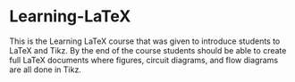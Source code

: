 # Learning-LaTeX
This is the Learning LaTeX course that was given to introduce students to LaTeX and Tikz. By the end of the course students should be able to create full LaTeX documents where figures, circuit diagrams, and flow diagrams are all done in Tikz.
